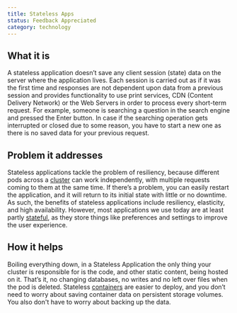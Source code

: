 ```yaml
---
title: Stateless Apps
status: Feedback Appreciated
category: technology
---
```


## What it is

A stateless application doesn’t save any client session (state) data on the server where the application lives. Each session is carried out as if it was the first time and responses are not dependent upon data from a previous session and provides functionality to use print services, CDN (Content Delivery Network) or the Web Servers in order to process every short-term request. For example, someone is searching a question in the search engine and pressed the Enter button. In case if the searching operation gets interrupted or closed due to some reason, you have to start a new one as there is no saved data for your previous request.

## Problem it addresses

Stateless applications tackle the problem of resiliency, because different pods across a [cluster](cluster.md) can work independently, with multiple requests coming to them at the same time. If there’s a problem, you can easily restart the application, and it will return to its initial state with little or no downtime. As such, the benefits of stateless applications include resiliency, elasticity, and high availability. However, most applications we use today are at least partly [stateful](stateful_apps.md), as they store things like preferences and settings to improve the user experience.

## How it helps

Boiling everything down, in a Stateless Application the only thing your cluster is responsible for is the code, and other static content, being hosted on it. That’s it, no changing databases, no writes and no left over files when the pod is deleted. Stateless [containers](container.md) are easier to deploy, and you don’t need to worry about saving container data on persistent storage volumes. You also don't have to worry about backing up the data.
